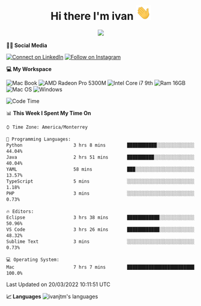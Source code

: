 <h1 align="center">Hi there I'm ivan <img src="https://raw.githubusercontent.com/ABSphreak/ABSphreak/master/gifs/Hi.gif" width="40px" /></h1>
<div align="center">
<img src="http://github-readme-streak-stats.herokuapp.com?user=ivanjtm&hide_border=true&background=00000000&border=FFFFFF00&sideNums=A8A8A8&sideLabels=A8A8A8&currStreakNum=FFC93C&dates=A8A8A8)](https://git.io/streak-stats"/>
</div>

**👦🏻 Social Media**

[![Connect on LinkedIn](https://img.shields.io/badge/LinkedIn-%230077B5.svg?&style=flat-square&logo=linkedin&logoColor=white)](https://www.linkedin.com/in/ivanjtm)
[![Follow on Instagram](https://img.shields.io/badge/Instagram-E4405F?style=flat-square&logo=instagram&logoColor=white)](https://www.instagram.com/ivanjtm)

**💻 My Workspace**

![Mac Book](https://img.shields.io/badge/Apple-MacBook_Pro_2019-999999?style=flat-square&logo=apple&logoColor=white)
![AMD Radeon Pro 5300M](https://img.shields.io/badge/AMD-Radeon_Pro_5300M-ED1C24?style=flat-square&logo=amd&logoColor=white)
![Intel Core i7 9th](https://img.shields.io/badge/Intel-Core_i7_9th-0071C5?style=flat-square&logo=intel&logoColor=white)
![Ram 16GB](https://img.shields.io/badge/RAM-16GB-230071C5?style=flat-square&logoColor=white)
![Mac OS](https://img.shields.io/badge/Mac%20OS-000000?style=flat-square&logo=apple&logoColor=white)
![Windows](https://img.shields.io/badge/Windows-0078D6?style=flat-square&logo=windows&logoColor=white)


<!--START_SECTION:waka-->
![Code Time](http://img.shields.io/badge/Code%20Time-639%20hrs%2022%20mins-blue)

📊 **This Week I Spent My Time On** 

```text
⌚︎ Time Zone: America/Monterrey

💬 Programming Languages: 
Python                   3 hrs 8 mins        ███████████░░░░░░░░░░░░░░   44.04% 
Java                     2 hrs 51 mins       ██████████░░░░░░░░░░░░░░░   40.04% 
YAML                     58 mins             ███░░░░░░░░░░░░░░░░░░░░░░   13.57% 
TypeScript               5 mins              ░░░░░░░░░░░░░░░░░░░░░░░░░   1.18% 
PHP                      3 mins              ░░░░░░░░░░░░░░░░░░░░░░░░░   0.73%

🔥 Editors: 
Eclipse                  3 hrs 38 mins       ████████████░░░░░░░░░░░░░   50.96% 
VS Code                  3 hrs 26 mins       ████████████░░░░░░░░░░░░░   48.32% 
Sublime Text             3 mins              ░░░░░░░░░░░░░░░░░░░░░░░░░   0.73%

💻 Operating System: 
Mac                      7 hrs 7 mins        █████████████████████████   100.0%

```


 Last Updated on 20/03/2022 10:11:51 UTC
<!--END_SECTION:waka-->
**📈 Languages**
 ![ivanjtm's languages](https://wakatime.com/share/@ivanjtm/a32f83c6-d0c9-49a4-a5ae-d0440b950377.svg)
